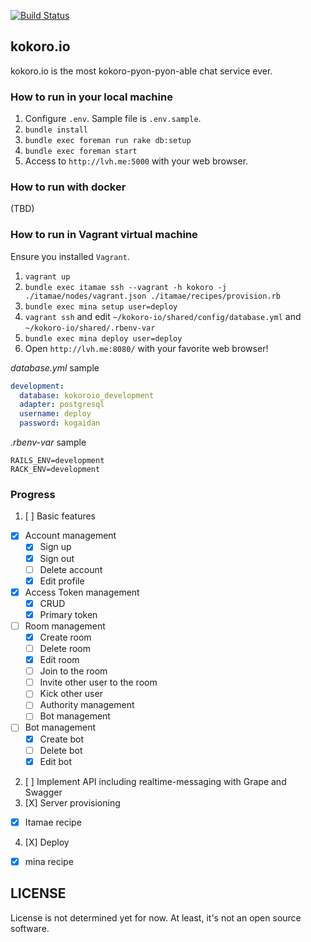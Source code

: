 [![Build Status](https://travis-ci.org/supermomonga/kokoro-io.svg?branch=master)](https://travis-ci.org/supermomonga/kokoro-io)

## kokoro.io

kokoro.io is the most kokoro-pyon-pyon-able chat service ever.


### How to run in your local machine

1. Configure `.env`. Sample file is `.env.sample`.
2. `bundle install`
3. `bundle exec foreman run rake db:setup`
4. `bundle exec foreman start`
5. Access to `http://lvh.me:5000` with your web browser.

### How to run with docker

(TBD)

### How to run in Vagrant virtual machine

Ensure you installed `Vagrant`.

1. `vagrant up`
2. `bundle exec itamae ssh --vagrant -h kokoro -j ./itamae/nodes/vagrant.json ./itamae/recipes/provision.rb`
3. `bundle exec mina setup user=deploy`
4. `vagrant ssh` and edit `~/kokoro-io/shared/config/database.yml` and `~/kokoro-io/shared/.rbenv-var`
6. `bundle exec mina deploy user=deploy`
7. Open `http://lvh.me:8080/` with your favorite web browser!

_database.yml_ sample

```yaml
development:
  database: kokoroio_development
  adapter: postgresql
  username: deploy
  password: kogaidan
```

_.rbenv-var_ sample

```
RAILS_ENV=development
RACK_ENV=development
```



### Progress

1. [ ] Basic features
  - [X] Account management
    - [X] Sign up
    - [X] Sign out
    - [ ] Delete account
    - [X] Edit profile
  - [X] Access Token management
    - [X] CRUD
    - [X] Primary token
  - [ ] Room management
    - [X] Create room
    - [ ] Delete room
    - [X] Edit room
    - [ ] Join to the room
    - [ ] Invite other user to the room
    - [ ] Kick other user
    - [ ] Authority management
    - [ ] Bot management
  - [ ] Bot management
    - [X] Create bot
    - [ ] Delete bot
    - [X] Edit bot
2. [ ] Implement API including realtime-messaging with Grape and Swagger
3. [X] Server provisioning
  - [X] Itamae recipe
4. [X] Deploy
  - [X] mina recipe


## LICENSE

License is not determined yet for now.
At least, it's not an open source software.


